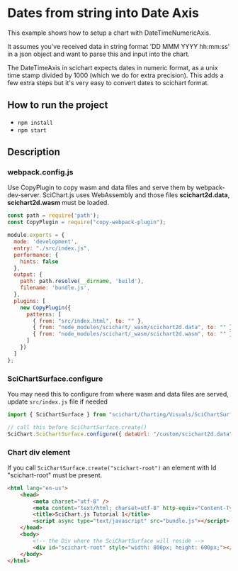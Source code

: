 # Dates from string into Date Axis

This example shows how to setup a chart with DateTimeNumericAxis. 

It assumes you've received data in string format 'DD MMM YYYY hh:mm:ss' in a json object
and want to parse this and input into the chart.

The DateTimeAxis in scichart expects dates in numeric format, as a unix time stamp 
divided by 1000 (which we do for extra precision). This adds a few extra steps but 
it's very easy to convert dates to scichart format.

## How to run the project

* `npm install`
* `npm start`

## Description

### webpack.config.js

Use CopyPlugin to copy wasm and data files and serve them by webpack-dev-server. SciChart.js uses WebAssembly and those files **scichart2d.data**, **scichart2d.wasm** must be loaded.

```javascript
const path = require('path');
const CopyPlugin = require("copy-webpack-plugin");

module.exports = {
  mode: 'development',
  entry: "./src/index.js",
  performance: {
    hints: false
  },
  output: {
    path: path.resolve(__dirname, 'build'),
    filename: 'bundle.js',
  },
  plugins: [
    new CopyPlugin({
      patterns: [
        { from: "src/index.html", to: "" },
        { from: "node_modules/scichart/_wasm/scichart2d.data", to: "" },
        { from: "node_modules/scichart/_wasm/scichart2d.wasm", to: "" }
      ]
    })
  ]
};
```

### SciChartSurface.configure

You may need this to configure from where wasm and data files are served, update `src/index.js` file if needed

```javascript
import { SciChartSurface } from "scichart/Charting/Visuals/SciChartSurface";

// call this before SciChartSurface.create()
SciChart.SciChartSurface.configure({ dataUrl: "/custom/scichart2d.data", wasmUrl: "/other/scichart2d.wasm" });
```

### Chart div element

If you call `SciChartSurface.create("scichart-root")` an element with Id "scichart-root" must be present.

```html
<html lang="en-us">
    <head>
        <meta charset="utf-8" />
        <meta content="text/html; charset=utf-8" http-equiv="Content-Type" />
        <title>SciChart.js Tutorial 1</title>
        <script async type="text/javascript" src="bundle.js"></script>
    </head>
    <body>
        <!-- the Div where the SciChartSurface will reside -->
        <div id="scichart-root" style="width: 800px; height: 600px;"></div>
    </body>
</html>
```
